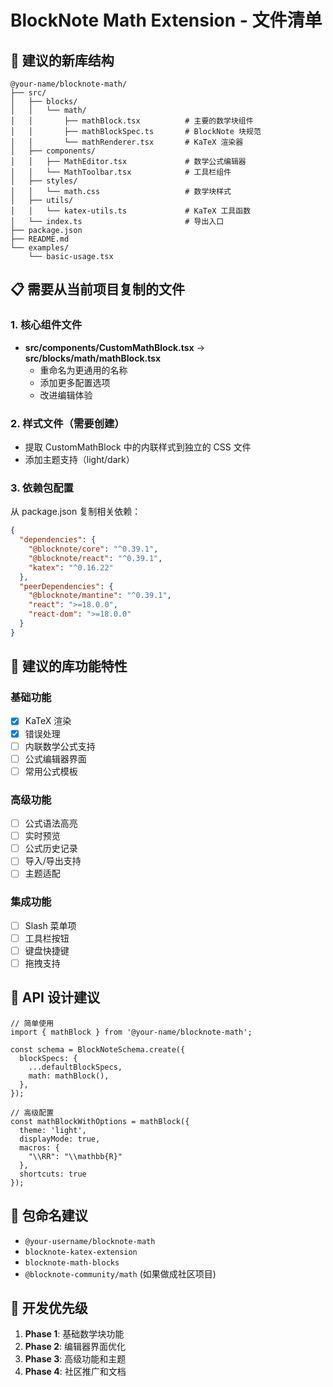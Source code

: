 # BlockNote Math Extension - 文件清单

## 🎯 建议的新库结构
```
@your-name/blocknote-math/
├── src/
│   ├── blocks/
│   │   └── math/
│   │       ├── mathBlock.tsx          # 主要的数学块组件
│   │       ├── mathBlockSpec.ts       # BlockNote 块规范
│   │       └── mathRenderer.tsx       # KaTeX 渲染器
│   ├── components/
│   │   ├── MathEditor.tsx             # 数学公式编辑器
│   │   └── MathToolbar.tsx            # 工具栏组件
│   ├── styles/
│   │   └── math.css                   # 数学块样式
│   ├── utils/
│   │   └── katex-utils.ts             # KaTeX 工具函数
│   └── index.ts                       # 导出入口
├── package.json
├── README.md
└── examples/
    └── basic-usage.tsx
```

## 📋 需要从当前项目复制的文件

### 1. 核心组件文件
- **src/components/CustomMathBlock.tsx** → **src/blocks/math/mathBlock.tsx**
  - 重命名为更通用的名称
  - 添加更多配置选项
  - 改进编辑体验

### 2. 样式文件（需要创建）
- 提取 CustomMathBlock 中的内联样式到独立的 CSS 文件
- 添加主题支持（light/dark）

### 3. 依赖包配置
从 package.json 复制相关依赖：
```json
{
  "dependencies": {
    "@blocknote/core": "^0.39.1",
    "@blocknote/react": "^0.39.1", 
    "katex": "^0.16.22"
  },
  "peerDependencies": {
    "@blocknote/mantine": "^0.39.1",
    "react": ">=18.0.0",
    "react-dom": ">=18.0.0"
  }
}
```

## 🚀 建议的库功能特性

### 基础功能
- [x] KaTeX 渲染
- [x] 错误处理
- [ ] 内联数学公式支持
- [ ] 公式编辑器界面
- [ ] 常用公式模板

### 高级功能
- [ ] 公式语法高亮
- [ ] 实时预览
- [ ] 公式历史记录
- [ ] 导入/导出支持
- [ ] 主题适配

### 集成功能
- [ ] Slash 菜单项
- [ ] 工具栏按钮
- [ ] 键盘快捷键
- [ ] 拖拽支持

## 📖 API 设计建议

```tsx
// 简单使用
import { mathBlock } from '@your-name/blocknote-math';

const schema = BlockNoteSchema.create({
  blockSpecs: {
    ...defaultBlockSpecs,
    math: mathBlock(),
  },
});

// 高级配置
const mathBlockWithOptions = mathBlock({
  theme: 'light',
  displayMode: true,
  macros: {
    "\\RR": "\\mathbb{R}"
  },
  shortcuts: true
});
```

## 🎨 包命名建议

- `@your-username/blocknote-math`
- `blocknote-katex-extension`
- `blocknote-math-blocks`
- `@blocknote-community/math` (如果做成社区项目)

## 📝 开发优先级

1. **Phase 1**: 基础数学块功能
2. **Phase 2**: 编辑器界面优化
3. **Phase 3**: 高级功能和主题
4. **Phase 4**: 社区推广和文档